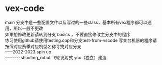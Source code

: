 # vex-code
main 分支中是一些配置文件以及写过的一些class，基本所有vex程序都可以通用，所以一般不更改  
如果想修改更新请转到分支 basics ，不要直接修改主分支中的程序  
练习使用github请使用testing.cpp和分支test-from-vscode 
写某台机器的程序请按照对应赛季对应机型名称寻找对应分支  
----2022-2023 spin up  
--------shooting_robot 飞轮发射式 ycx（独立）建造  

